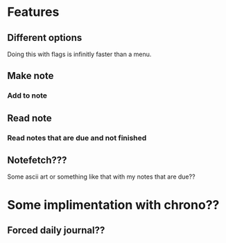 # Features
## Different options
Doing this with flags is infinitly faster than a menu.
## Make note
### Add to note 
## Read note 
### Read notes that are due and not finished
## Notefetch???
Some ascii art or something like that with my notes that are due??
# Some implimentation with chrono??
## Forced daily journal??
